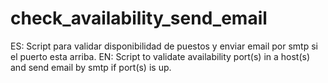 # check_availability_send_email
ES: Script para validar disponibilidad de puestos y enviar email por smtp si el puerto esta arriba.
EN: Script to validate availability port(s) in a host(s) and send email by smtp if port(s) is up.
